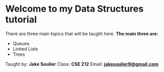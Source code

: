 # Welcome to my Data Structures tutorial
There are three main topics that will be taught here.
**The main three are:**
* Queues
* Linked Lists
* Trees

Taught by:
**Jake Soulier**
Class:
**CSE 212**
Email:
**jakesoulier9@gmail.com**

